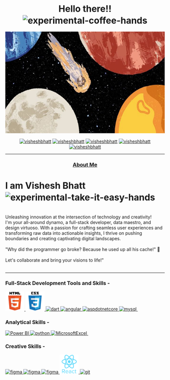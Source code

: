 <h1 align="center">Hello there!!<img width="100" height="100" align="center" src="https://img.icons8.com/hands/100/experimental-coffee-hands.png" alt="experimental-coffee-hands"/> </h1>

<p align="center"><img src="p2.jpeg" alt="p3" width="800" height="320"/></p>

<p></p>
<p align="center">
<a href="https://www.behance.net/visheshbhatt/" target="blank"><img src="https://img.shields.io/badge/Behance-1666F7?style=for-the-badge&logo=behance&logoColor=white" alt="visheshbhatt" /></a>  <a href="https://dribbble.com/Visheshbhatt07" target="blank"><img src="https://img.shields.io/badge/Dribbble-E45189?style=for-the-badge&logo=dribbble&logoColor=white" alt="visheshbhatt" /></a>  <a href="https://www.linkedin.com/in/vishesh-bhatt07/" target="blank"><img src="https://img.shields.io/badge/LinkedIn-0077B5?style=for-the-badge&logo=linkedin&logoColor=white" alt="visheshbhatt"/></a>  <a href="https://www.instagram.com/_vishesh_23__/" target="blank"><img src="https://img.shields.io/badge/Instagram-C72939?style=for-the-badge&logo=instagram&logoColor=white" alt="visheshbhatt" /></a>  <a href="https://open.spotify.com/user/st1c6d5ngtvgzg52owh2ran8v" target="blank"><img src="https://img.shields.io/badge/Spotify-1ED760?style=for-the-badge&logo=spotify&logoColor=white" alt="visheshbhatt" /></a>
</p>

---

<h3 align="center"><u>About Me</u></h3>
<p>
<h1>I am Vishesh Bhatt<img width="100" height="100" align="center" src="https://img.icons8.com/hands/100/experimental-take-it-easy-hands.png" alt="experimental-take-it-easy-hands"/></h1><br/>
Unleashing innovation at the intersection of technology and creativity! <br/>
I'm your all-around dynamo, a full-stack developer, data maestro, and design virtuoso. With a passion for crafting seamless user experiences and transforming raw data into actionable insights, I thrive on pushing boundaries and creating captivating digital landscapes. 
<br/><br/>
"Why did the programmer go broke? Because he used up all his cache!" 💸
<br/><br/>
Let's collaborate and bring your visions to life!"
<br/><br/>
</p>

---

<h3><font style="color:red"></font>Full-Stack Development Tools and Skills - </h3>
<p align="left">
<a href="https://www.w3.org/html/" target="_blank"> <img src="https://raw.githubusercontent.com/devicons/devicon/master/icons/html5/html5-original-wordmark.svg" alt="html5" width="60" height="60"/> </a>   <a href="https://www.w3schools.com/css/" target="_blank"> <img src="https://raw.githubusercontent.com/devicons/devicon/master/icons/css3/css3-original-wordmark.svg" alt="css3" width="60" height="60"/> </a>   <a href="https://www.typescriptlang.org/" target="_blank"> <img src="https://www.vectorlogo.zone/logos/typescriptlang/typescriptlang-icon.svg" alt="dart" width="60" height="60"/> </a>   <a href="https://angular.dev/" target="_blank"> <img src="https://www.vectorlogo.zone/logos/angular/angular-icon.svg" alt="angular" width="60" height="60"/> </a>   <a href="https://dotnet.microsoft.com/en-us/apps/aspnet" target="_blank"> <img src="https://www.vectorlogo.zone/logos/dotnet/dotnet-ar21.svg" alt="aspdotnetcore" width="180" height="80"/> </a>   <a href="https://www.mysql.com/" target="_blank"> <img src="https://www.vectorlogo.zone/logos/mysql/mysql-official.svg" alt="mysql" width="180" height="80"/> </a>&nbsp;   
</p><p align="left"><h3>Analytical Skills - </h3><a href="https://www.microsoft.com/en-us/power-platform/products/power-bi" target="_blank"> <img src="https://www.vectorlogo.zone/logos/microsoft_powerbi/microsoft_powerbi-ar21.svg" alt="Power BI" width="180" height="80"/> </a>   <a href="https://www.python.org/" target="_blank"> <img src="https://www.vectorlogo.zone/logos/python/python-official.svg" alt="python" width="200" height="60"/> </a><a href="https://www.python.org/" target="_blank"> <img src="https://img.icons8.com/color/96/microsoft-excel-2019--v1.png" alt="MicrosoftExcel" width="60" height="60"/> </a>&nbsp;
</p><p align="left"><h3>Creative Skills - </h3><a href="https://www.adobe.com/in/products/illustrator.html" target="_blank"> <img src="https://www.vectorlogo.zone/logos/adobe_illustrator/adobe_illustrator-icon.svg" alt="figma" width="60" height="60"/> </a>   <a href="https://www.figma.com/" target="_blank"> <img src="https://www.vectorlogo.zone/logos/figma/figma-icon.svg" alt="figma" width="60" height="60"/> </a>   <a href="https://www.framer.com/" target="_blank"> <img src="https://www.vectorlogo.zone/logos/framer/framer-icon.svg" alt="figma" width="60" height="60"/> </a>   <a href="https://reactjs.org/" target="_blank"> <img src="https://raw.githubusercontent.com/devicons/devicon/master/icons/react/react-original-wordmark.svg" alt="react" width="60" height="60"/> </a><a href="https://git-scm.com/" target="_blank"> <img src="https://www.vectorlogo.zone/logos/git-scm/git-scm-icon.svg" alt="git" width="60" height="60"/> </a> 
</p><br/><br/>
